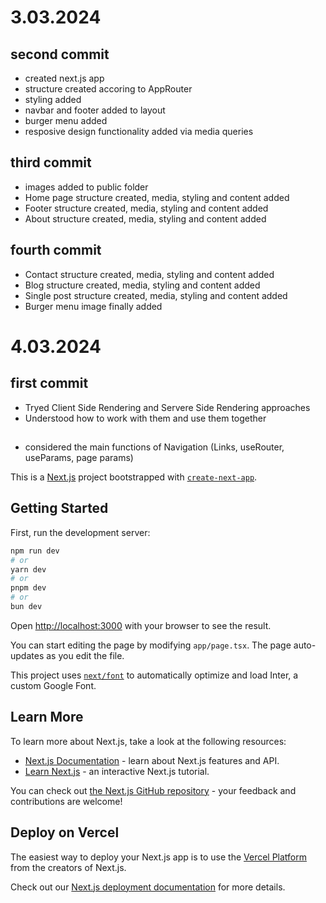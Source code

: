 # 3.03.2024

## second commit

- created next.js app
- structure created accoring to AppRouter
- styling added
- navbar and footer added to layout
- burger menu added
- resposive design functionality added via media queries

## third commit

- images added to public folder
- Home page structure created, media, styling and content added
- Footer structure created, media, styling and content added
- About structure created, media, styling and content added

## fourth commit

- Contact structure created, media, styling and content added
- Blog structure created, media, styling and content added
- Single post structure created, media, styling and content added
- Burger menu image finally added

# 4.03.2024

## first commit

- Tryed Client Side Rendering and Servere Side Rendering approaches
- Understood how to work with them and use them together

##

- considered the main functions of Navigation (Links, useRouter, useParams, page params)

This is a [Next.js](https://nextjs.org/) project bootstrapped with [`create-next-app`](https://github.com/vercel/next.js/tree/canary/packages/create-next-app).

## Getting Started

First, run the development server:

```bash
npm run dev
# or
yarn dev
# or
pnpm dev
# or
bun dev
```

Open [http://localhost:3000](http://localhost:3000) with your browser to see the result.

You can start editing the page by modifying `app/page.tsx`. The page auto-updates as you edit the file.

This project uses [`next/font`](https://nextjs.org/docs/basic-features/font-optimization) to automatically optimize and load Inter, a custom Google Font.

## Learn More

To learn more about Next.js, take a look at the following resources:

- [Next.js Documentation](https://nextjs.org/docs) - learn about Next.js features and API.
- [Learn Next.js](https://nextjs.org/learn) - an interactive Next.js tutorial.

You can check out [the Next.js GitHub repository](https://github.com/vercel/next.js/) - your feedback and contributions are welcome!

## Deploy on Vercel

The easiest way to deploy your Next.js app is to use the [Vercel Platform](https://vercel.com/new?utm_medium=default-template&filter=next.js&utm_source=create-next-app&utm_campaign=create-next-app-readme) from the creators of Next.js.

Check out our [Next.js deployment documentation](https://nextjs.org/docs/deployment) for more details.
